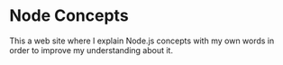 # Node Concepts

This a web site where I explain Node.js concepts with my own words in order to improve my understanding about it.
